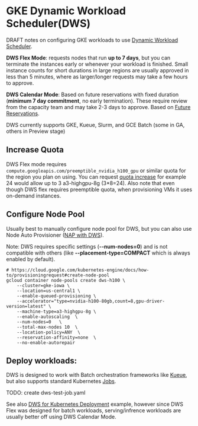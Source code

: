 # GKE Dynamic Workload Scheduler(DWS)

DRAFT notes on configuring GKE workloads to use [Dynamic Workload Scheduler](https://cloud.google.com/blog/products/compute/introducing-dynamic-workload-scheduler).

**DWS Flex Mode**: requests nodes that run **up to 7 days**, but you can terminate the instances early or whenever your workload is finished. Small instance counts for short durations in large regions are usually approved in less than 5 minutes, where as larger/longer requests may take a few hours to approve.

**DWS Calendar Mode**: Based on future reservations with fixed duration (**minimum 7 day commitment**, no early termination). These require review from the capacity team and may take 2-3 days to approve. Based on [Future Reservations](https://cloud.google.com/sdk/gcloud/reference/beta/compute/future-reservations/create).

DWS currently supports GKE, Kueue, Slurm, and GCE Batch (some in GA, others in Preview stage)

## Increase Quota

DWS Flex mode requires `compute.googleapis.com/preemptible_nvidia_h100_gpu` or similar quota for the region you plan on using. You can request [quota increase](https://console.cloud.google.com/iam-admin/quotas?pageState=(%22allQuotasTable%22:(%22f%22:%22%255B%257B_22k_22_3A_22Metric_22_2C_22t_22_3A10_2C_22v_22_3A_22_5C_22compute.googleapis.com%252Fpreemptible_nvidia_h100_gpus_5C_22_22_2C_22s_22_3Atrue_2C_22i_22_3A_22metricName_22%257D%255D%22))) for example 24 would allow up to 3 a3-highgpu-8g (3*8=24). Also note that even though DWS flex requires preemptible quota, when provisioning VMs it uses on-demand instances.

## Configure Node Pool

Usually best to manually configure node pool for DWS, but you can also use Node Auto Provisioner ([NAP with DWS](https://cloud.google.com/kubernetes-engine/docs/how-to/provisioningrequest#nap)).

Note: DWS requires specific settings (**--num-nodes=0**) and is not compatible with others (like **--placement-type=COMPACT** which is always enabled by default).

```
# https://cloud.google.com/kubernetes-engine/docs/how-to/provisioningrequest#create-node-pool
gcloud container node-pools create dws-h100 \
    --cluster=gke-iowa \
    --location=us-central1 \
    --enable-queued-provisioning \
    --accelerator="type=nvidia-h100-80gb,count=8,gpu-driver-version=latest" \
    --machine-type=a3-highgpu-8g \
    --enable-autoscaling  \
    --num-nodes=0   \
    --total-max-nodes 10  \
    --location-policy=ANY  \
    --reservation-affinity=none  \
    --no-enable-autorepair
```

## Deploy workloads:

DWS is designed to work with Batch orchestration frameworks like [Kueue](https://cloud.google.com/kubernetes-engine/docs/how-to/provisioningrequest#run-batch), but also supports standard Kubernetes [Jobs](https://cloud.google.com/kubernetes-engine/docs/how-to/provisioningrequest#configure-pods-provisioningrequest).

TODO: create dws-test-job.yaml

See also [DWS for Kubernetes Deployment](./zzz_dws-test-deploy.yaml) example, however since DWS Flex was designed for batch workloads, serving/infrence workloads are usually better off using DWS Calendar Mode.
